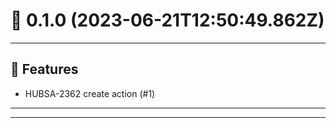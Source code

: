 # :confetti_ball: 0.1.0 (2023-06-21T12:50:49.862Z)
- - -
## :hammer: Features
* HUBSA-2362 create action (#1)
- - -
- - -
